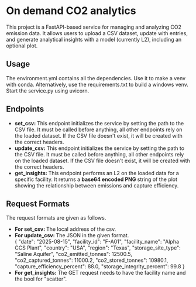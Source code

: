 <h1>On demand CO2 analytics</h1>
This project is a FastAPI-based service for managing and analyzing CO2 emission data. 
It allows users to upload a CSV dataset, update with entries, and generate analytical insights with a model (currently L2), 
including an optional plot.

<h2>Usage</h2>
The environment.yml contains all the dependencies. Use it to make a venv with conda.
Alternatively, use the requirements.txt to build a windows venv.
Start the service.py using uvicorn.

<h2>Endpoints</h2>
<ul>
  <li><b>set_csv: </b>This endpoint initializes the service by setting the path to the CSV file. It must be called before anything, 
    all other endpoints rely on the loaded dataset. If the CSV file doesn't exist, it will be created with the correct headers.</li>
  
  <li><b>update_csv: </b>This endpoint initializes the service by setting the path to the CSV file. It must be called before anything, 
    all other endpoints rely on the loaded dataset. If the CSV file doesn't exist, it will be created with the correct headers.</li>
    
  <li><b>get_insights: </b>This endpoint performs an L2 on the loaded data for a specific facility. 
    It returns a <b>base64 encoded PNG</b> string of the plot showing the relationship between emissions and capture efficiency.</li>
</ul>

<h2>Request Formats</h2>
The request formats are given as follows.
<ul>
  <li><b>For set_csv: </b> The local address of the csv.</li>
  <li><b>For update_csv: </b> The JSON in the given format.<br> 
{
  "date": "2025-08-15",
  "facility_id": "F-A01",
  "facility_name": "Alpha CCS Plant",
  "country": "USA",
  "region": "Texas",
  "storage_site_type": "Saline Aquifer",
  "co2_emitted_tonnes": 12500.5,
  "co2_captured_tonnes": 11000.2,
  "co2_stored_tonnes": 10980.1,
  "capture_efficiency_percent": 88.0,
  "storage_integrity_percent": 99.8
                                      }</li>
  <li><b>For get_insights: </b>The GET request needs to have the facility name and the bool for "scatter".<br> 
</ul>
